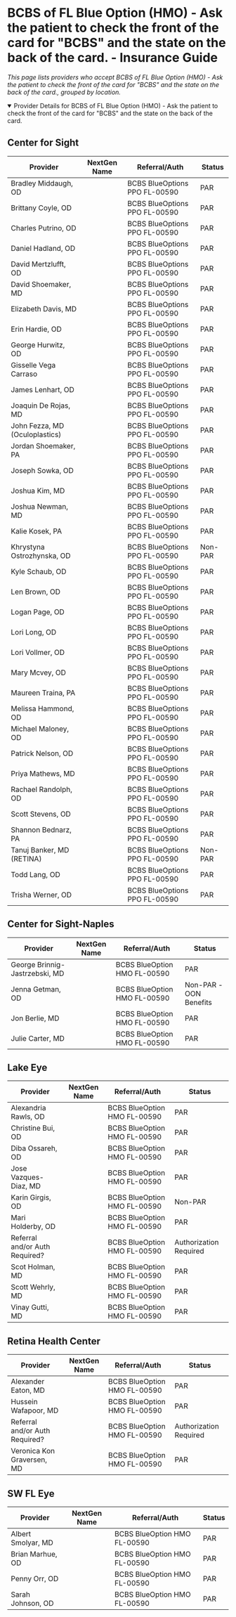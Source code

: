 # BCBS of FL Blue Option (HMO) - Ask the patient to check the front of the card for "BCBS" and the state on the back of the card. - Insurance Guide

*This page lists providers who accept BCBS of FL Blue Option (HMO) - Ask the patient to check the front of the card for "BCBS" and the state on the back of the card., grouped by location.*

<details open><summary>Provider Details for BCBS of FL Blue Option (HMO) - Ask the patient to check the front of the card for "BCBS" and the state on the back of the card.</summary>

## Center for Sight

| Provider | NextGen Name | Referral/Auth | Status |
|----------|-------------|--------------|--------|
| Bradley Middaugh, OD |  | BCBS BlueOptions PPO FL-00590 | PAR |
| Brittany Coyle, OD |  | BCBS BlueOptions PPO FL-00590 | PAR |
| Charles Putrino, OD |  | BCBS BlueOptions PPO FL-00590 | PAR |
| Daniel Hadland, OD |  | BCBS BlueOptions PPO FL-00590 | PAR |
| David Mertzlufft, OD |  | BCBS BlueOptions PPO FL-00590 | PAR |
| David Shoemaker, MD |  | BCBS BlueOptions PPO FL-00590 | PAR |
| Elizabeth Davis, MD |  | BCBS BlueOptions PPO FL-00590 | PAR |
| Erin Hardie, OD |  | BCBS BlueOptions PPO FL-00590 | PAR |
| George Hurwitz, OD |  | BCBS BlueOptions PPO FL-00590 | PAR |
| Gisselle Vega Carraso |  | BCBS BlueOptions PPO FL-00590 | PAR |
| James Lenhart, OD |  | BCBS BlueOptions PPO FL-00590 | PAR |
| Joaquin De Rojas, MD |  | BCBS BlueOptions PPO FL-00590 | PAR |
| John Fezza, MD (Oculoplastics) |  | BCBS BlueOptions PPO FL-00590 | PAR |
| Jordan Shoemaker, PA |  | BCBS BlueOptions PPO FL-00590 | PAR |
| Joseph Sowka, OD |  | BCBS BlueOptions PPO FL-00590 | PAR |
| Joshua Kim, MD |  | BCBS BlueOptions PPO FL-00590 | PAR |
| Joshua Newman, MD |  | BCBS BlueOptions PPO FL-00590 | PAR |
| Kalie Kosek, PA |  | BCBS BlueOptions PPO FL-00590 | PAR |
| Khrystyna Ostrozhynska, OD |  | BCBS BlueOptions PPO FL-00590 | Non-PAR |
| Kyle Schaub, OD |  | BCBS BlueOptions PPO FL-00590 | PAR |
| Len Brown, OD |  | BCBS BlueOptions PPO FL-00590 | PAR |
| Logan Page, OD |  | BCBS BlueOptions PPO FL-00590 | PAR |
| Lori Long, OD |  | BCBS BlueOptions PPO FL-00590 | PAR |
| Lori Vollmer, OD |  | BCBS BlueOptions PPO FL-00590 | PAR |
| Mary Mcvey, OD |  | BCBS BlueOptions PPO FL-00590 | PAR |
| Maureen Traina, PA |  | BCBS BlueOptions PPO FL-00590 | PAR |
| Melissa Hammond, OD |  | BCBS BlueOptions PPO FL-00590 | PAR |
| Michael Maloney, OD |  | BCBS BlueOptions PPO FL-00590 | PAR |
| Patrick Nelson, OD |  | BCBS BlueOptions PPO FL-00590 | PAR |
| Priya Mathews, MD |  | BCBS BlueOptions PPO FL-00590 | PAR |
| Rachael Randolph, OD |  | BCBS BlueOptions PPO FL-00590 | PAR |
| Scott Stevens, OD |  | BCBS BlueOptions PPO FL-00590 | PAR |
| Shannon Bednarz, PA |  | BCBS BlueOptions PPO FL-00590 | PAR |
| Tanuj Banker, MD (RETINA) |  | BCBS BlueOptions PPO FL-00590 | Non-PAR |
| Todd Lang, OD |  | BCBS BlueOptions PPO FL-00590 | PAR |
| Trisha Werner, OD |  | BCBS BlueOptions PPO FL-00590 | PAR |

## Center for Sight-Naples

| Provider | NextGen Name | Referral/Auth | Status |
|----------|-------------|--------------|--------|
| George Brinnig-Jastrzebski, MD |  | BCBS BlueOption HMO FL-00590 | PAR |
| Jenna Getman, OD |  | BCBS BlueOption HMO FL-00590 | Non-PAR -OON Benefits |
| Jon Berlie, MD |  | BCBS BlueOption HMO FL-00590 | PAR |
| Julie Carter, MD |  | BCBS BlueOption HMO FL-00590 | PAR |

## Lake Eye 

| Provider | NextGen Name | Referral/Auth | Status |
|----------|-------------|--------------|--------|
| Alexandria Rawls, OD |  | BCBS BlueOption HMO FL-00590 | PAR |
| Christine Bui, OD |  | BCBS BlueOption HMO FL-00590 | PAR |
| Diba Ossareh, OD |  | BCBS BlueOption HMO FL-00590 | PAR |
| Jose Vazques-Diaz, MD |  | BCBS BlueOption HMO FL-00590 | PAR |
| Karin Girgis, OD |  | BCBS BlueOption HMO FL-00590 | Non-PAR |
| Mari Holderby, OD |  | BCBS BlueOption HMO FL-00590 | PAR |
| Referral and/or Auth Required? |  | BCBS BlueOption HMO FL-00590 | Authorization Required |
| Scot Holman, MD |  | BCBS BlueOption HMO FL-00590 | PAR |
| Scott Wehrly, MD |  | BCBS BlueOption HMO FL-00590 | PAR |
| Vinay Gutti, MD |  | BCBS BlueOption HMO FL-00590 | PAR |

## Retina Health Center

| Provider | NextGen Name | Referral/Auth | Status |
|----------|-------------|--------------|--------|
| Alexander Eaton, MD |  | BCBS BlueOption HMO FL-00590 | PAR |
| Hussein Wafapoor, MD |  | BCBS BlueOption HMO FL-00590 | PAR |
| Referral and/or Auth Required? |  | BCBS BlueOption HMO FL-00590 | Authorization Required |
| Veronica Kon Graversen, MD |  | BCBS BlueOption HMO FL-00590 | PAR |

## SW FL Eye

| Provider | NextGen Name | Referral/Auth | Status |
|----------|-------------|--------------|--------|
| Albert Smolyar, MD |  | BCBS BlueOption HMO FL-00590 | PAR |
| Brian Marhue, OD |  | BCBS BlueOption HMO FL-00590 | PAR |
| Penny Orr, OD |  | BCBS BlueOption HMO FL-00590 | PAR |
| Sarah Johnson, OD |  | BCBS BlueOption HMO FL-00590 | PAR |

</details>

